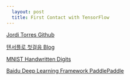 ```yaml
---
  layout: post
  title: First Contact with TensorFlow
---
```


[Jordi Torres Github](https://github.com/jorditorresBCN)

[텐서플로 첫걸음 Blog](https://tensorflow.blog/%ED%85%90%EC%84%9C%ED%94%8C%EB%A1%9C-%EC%B2%AB%EA%B1%B8%EC%9D%8C/)

[MNIST Handwritten Digits](http://yann.lecun.com/exdb/mnist/)

[Baidu Deep Learning Framework PaddlePaddle](http://www.paddlepaddle.org/)
